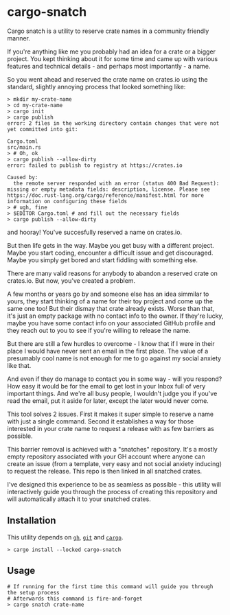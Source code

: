 # cargo-snatch
Cargo snatch is a utility to reserve crate names in a community friendly manner.

If you're anything like me you probably had an idea for a crate or a bigger project. You kept thinking about it for some time and came up with various features and technical details - and perhaps most importantly - a name.

So you went ahead and reserved the crate name on crates.io using the standard, slightly annoying process that looked something like:
```
> mkdir my-crate-name
> cd my-crate-name
> cargo init
> cargo publish
error: 2 files in the working directory contain changes that were not yet committed into git:

Cargo.toml
src/main.rs
> # Oh, ok
> cargo publish --allow-dirty
error: failed to publish to registry at https://crates.io

Caused by:
  the remote server responded with an error (status 400 Bad Request): missing or empty metadata fields: description, license. Please see https://doc.rust-lang.org/cargo/reference/manifest.html for more information on configuring these fields
> # ugh, fine
> $EDITOR Cargo.toml # and fill out the necessary fields
> cargo publish --allow-dirty
```

and hooray! You've succesfully reserved a name on crates.io.

But then life gets in the way. Maybe you get busy with a different project. Maybe you start coding, encounter a difficult issue and get discouraged. Maybe you simply get bored and start fiddling with something else.

There are many valid reasons for anybody to abandon a reserved crate on crates.io. But now, you've created a problem.

A few months or years go by and someone else has an idea simmilar to yours, they start thinking of a name for their toy project and come up the same one too! But their dismay that crate already exists. Worse than that, it's just an empty package with no contact info to the owner. If they're lucky, maybe you have some contact info on your associated GitHub profile and they reach out to you to see if you're willing to release the name.

But there are still a few hurdles to overcome - I know that if I were in their place I would have never sent an email in the first place. The value of a presumably cool name is not enough for me to go against my social anxiety like that.

And even if they do manage to contact you in some way - will you respond? How easy it would be for the email to get lost in your Inbox full of very important things. And we're all busy people, I wouldn't judge you if you've read the email, put it aside for later, except the later would never come.

This tool solves 2 issues. First it makes it super simple to reserve a name with just a single command. Second it establishes a way for those interested in your crate name to request a release with as few barriers as possible. 

This barrier removal is achieved with a "snatches" repository. It's a mostly empty repository associated with your GH account where anyone can create an issue (from a template, very easy and not social anxiety inducing) to request the release. This repo is then linked in all snatched crates.

I've designed this experience to be as seamless as possible - this utility will interactively guide you through the process of creating this repository and will automatically attach it to your snatched crates.

## Installation
This utility depends on [`gh`](https://cli.github.com/), [`git`](https://git-scm.com/) and [`cargo`](https://www.rust-lang.org/tools/install).

```
> cargo install --locked cargo-snatch
```

## Usage
```
# If running for the first time this command will guide you through the setup process
# Afterwards this command is fire-and-forget
> cargo snatch crate-name
```

